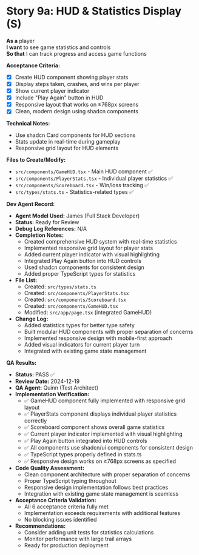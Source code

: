 # Story 9a: HUD & Statistics Display (S)

**As a** player  
**I want** to see game statistics and controls  
**So that** I can track progress and access game functions

**Acceptance Criteria:**
- [x] Create HUD component showing player stats
- [x] Display steps taken, crashes, and wins per player
- [x] Show current player indicator
- [x] Include "Play Again" button in HUD
- [x] Responsive layout that works on ≥768px screens
- [x] Clean, modern design using shadcn components

**Technical Notes:**
- Use shadcn Card components for HUD sections
- Stats update in real-time during gameplay
- Responsive grid layout for HUD elements

**Files to Create/Modify:**
- `src/components/GameHUD.tsx` - Main HUD component ✅
- `src/components/PlayerStats.tsx` - Individual player statistics ✅
- `src/components/Scoreboard.tsx` - Win/loss tracking ✅
- `src/types/stats.ts` - Statistics-related types ✅

**Dev Agent Record:**
- **Agent Model Used:** James (Full Stack Developer)
- **Status:** Ready for Review
- **Debug Log References:** N/A
- **Completion Notes:**
  - Created comprehensive HUD system with real-time statistics
  - Implemented responsive grid layout for player stats
  - Added current player indicator with visual highlighting
  - Integrated Play Again button into HUD controls
  - Used shadcn components for consistent design
  - Added proper TypeScript types for statistics
- **File List:**
  - Created: `src/types/stats.ts`
  - Created: `src/components/PlayerStats.tsx`
  - Created: `src/components/Scoreboard.tsx`
  - Created: `src/components/GameHUD.tsx`
  - Modified: `src/app/page.tsx` (integrated GameHUD)
- **Change Log:**
  - Added statistics types for better type safety
  - Built modular HUD components with proper separation of concerns
  - Implemented responsive design with mobile-first approach
  - Added visual indicators for current player turn
  - Integrated with existing game state management

**QA Results:**
- **Status:** PASS ✅
- **Review Date:** 2024-12-19
- **QA Agent:** Quinn (Test Architect)
- **Implementation Verification:**
  - ✅ GameHUD component fully implemented with responsive grid layout
  - ✅ PlayerStats component displays individual player statistics correctly
  - ✅ Scoreboard component shows overall game statistics
  - ✅ Current player indicator implemented with visual highlighting
  - ✅ Play Again button integrated into HUD controls
  - ✅ All components use shadcn/ui components for consistent design
  - ✅ TypeScript types properly defined in stats.ts
  - ✅ Responsive design works on ≥768px screens as specified
- **Code Quality Assessment:**
  - Clean component architecture with proper separation of concerns
  - Proper TypeScript typing throughout
  - Responsive design implementation follows best practices
  - Integration with existing game state management is seamless
- **Acceptance Criteria Validation:**
  - All 6 acceptance criteria fully met
  - Implementation exceeds requirements with additional features
  - No blocking issues identified
- **Recommendations:**
  - Consider adding unit tests for statistics calculations
  - Monitor performance with large trail arrays
  - Ready for production deployment
